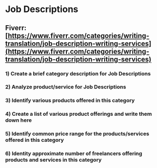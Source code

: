 # Job Descriptions
## Fiverr: [https://www.fiverr.com/categories/writing-translation/job-description-writing-services](https://www.fiverr.com/categories/writing-translation/job-description-writing-services)
### 1) Create a brief category description for Job Descriptions
### 2) Analyze product/service for Job Descriptions
### 3) Identify various products offered in this category
### 4) Create a list of various product offerings and write them down here
### 5) Identify common price range for the products/services offered in this category
### 6) Identity approximate number of freelancers offering products and services in this category
